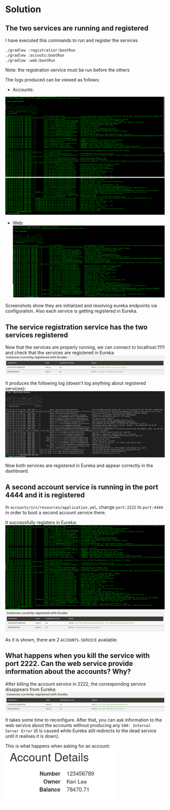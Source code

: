 # Solution
## The two services are running and registered

I have executed this commands to run and register the services

```
./gradlew :registratior:bootRun
./gradlew :accouts:bootRun
./gradlew :web:bootRun
```

Note: the registration service must be run before the others

The logs produced can be viewed as follows:

* Accounts:

![Accounts_log_p1](img/1-accounts_log_1.png)
![Accounts_log_p2](img/1-accounts_log_2.png)
	
* Web:
 ![Web_log](img/1-web_log.png)

Screenshots show they are initialized and resolving eureka endpoints via configuration.
Also each service is getting registered in Eureka.
## The service registration service has the two services registered

Now that the services are properly running, we can connect to localhost:1111 and check that the services are registered in Eureka
![Eureka dashboard](img/1-servicios_registrados.png)

It produces the following log (doesn't log anything about registered services):
![Eureka_log](img/1-eureka_log.png)

Now both services are registered in Eureka and appear correctly in the dashboard.
## A second account service is running in the port 4444 and it is registered
In `accounts/src/resources/application.yml`, change `port:2222` to `port:4444` in order to boot
a second account service there.

It successfully registers in Eureka:
![Second_account_registered](img/3-accounts_second_registered.png)
![Eureka_second_account_registered](img/3-eureka_2_accounts.png)

As it is shown, there are 2 `ACCOUNTS-SERVICE` available.

## What happens when you kill the service with port 2222. Can the web service provide information about the accounts? Why?

After killing the account service in 2222, the corresponding service disappears from Eureka:
![Eureka_dashboard_2222_killed](img/servicios_eureka_after_kill.png)

It takes some time to reconfigure. After that, you can ask information to the web service about
the accounts without producing any `500: Internal Server Error` (it is caused while Eureka still redirects to the dead
service until it realises it is down).

This is what happens when asking for an account:
![Web_service_asked_account](img/4-web_account_asked.png)
